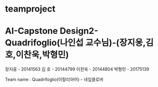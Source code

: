 # teamproject

# AI-Capstone Design2-Quadrifoglio(나인섭 교수님)-(장지웅,김호,이찬욱,박형민)

장지웅 - 20141563
김  호 - 20144799
이찬욱 - 20144804
박형민 - 20175139

Team name : Quadrifoglio(이탈리아어) - 네잎클로버

